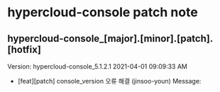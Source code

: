 # hypercloud-console patch note
## hypercloud-console_[major].[minor].[patch].[hotfix]
Version: hypercloud-console_5.1.2.1
2021-04-01  09:09:33 AM
- [feat][patch] console_version 오류 해결 (jinsoo-youn) 
    Message: 